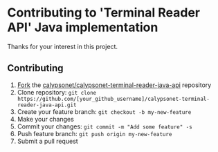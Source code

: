 # Contributing to 'Terminal Reader API' Java implementation

Thanks for your interest in this project.

## Contributing

1. [Fork](https://help.github.com/articles/fork-a-repo/) the [calypsonet/calypsonet-terminal-reader-java-api](https://github.com/calypsonet/calypsonet-terminal-reader-java-api) repository
2. Clone repository: `git clone https://github.com/[your_github_username]/calypsonet-terminal-reader-java-api.git`
3. Create your feature branch: `git checkout -b my-new-feature`
4. Make your changes
5. Commit your changes: `git commit -m "Add some feature" -s`
6. Push feature branch: `git push origin my-new-feature`
7. Submit a pull request
